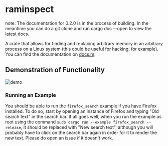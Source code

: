 # raminspect

note: The documentation for 0.2.0 is in the process of building. In the meantime you can do a git clone and run cargo doc --open to view the latest docs.

A crate that allows for finding and replacing arbitrary memory in an arbitrary process on a Linux system (this could be useful for hacking, for example). You can find the documentation on [docs.rs](https://docs.rs/raminspect/latest/raminspect).

## Demonstration of Functionality

![demo](https://github.com/PhilosophicalProgrammer/raminspect/assets/79514573/7c55e611-93ff-47cc-8a72-a00840991270)

### Running an Example

You should be able to run the `firefox_search` example if you have Firefox installed. To do so, start by opening an instance of Firefox and typing "Old search text" in the search bar. If all goes well, when you run the example as root using the command `sudo cargo run --example firefox_search --release`, it should be replaced with "New search text", although you will probably have to click on the search bar again in order for it to render the new text. Please do open an issue if it doesn't work.
